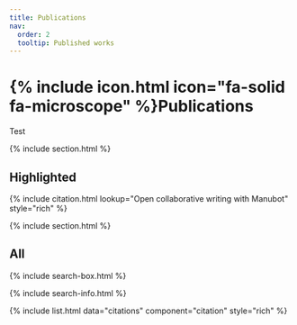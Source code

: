 ```yaml
---
title: Publications
nav:
  order: 2
  tooltip: Published works
---
```


# {% include icon.html icon="fa-solid fa-microscope" %}Publications

Test

{% include section.html %}

## Highlighted

{% include citation.html lookup="Open collaborative writing with Manubot" style="rich" %}

{% include section.html %}

## All

{% include search-box.html %}

{% include search-info.html %}

{% include list.html data="citations" component="citation" style="rich" %}
